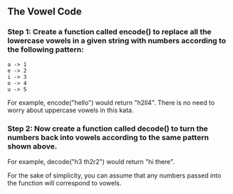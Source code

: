 ## The Vowel Code

### Step 1: Create a function called encode() to replace all the lowercase vowels in a given string with numbers according to the following pattern:
    a -> 1
    e -> 2
    i -> 3
    o -> 4
    u -> 5

For example, encode("hello") would return "h2ll4". There is no need to worry about uppercase vowels in this kata.

### Step 2: Now create a function called decode() to turn the numbers back into vowels according to the same pattern shown above.

For example, decode("h3 th2r2") would return "hi there".

For the sake of simplicity, you can assume that any numbers passed into the function will correspond to vowels.
